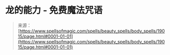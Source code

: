 <!--yml

类别: 未分类

日期: 2024-06-12 19:00:42

-->

# 龙的能力 - 免费魔法咒语

> 来源：[https://www.spellsofmagic.com/spells/beauty_spells/body_spells/19015/page.html#0001-01-01](https://www.spellsofmagic.com/spells/beauty_spells/body_spells/19015/page.html#0001-01-01)
